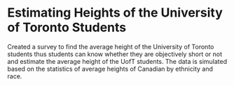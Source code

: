# Estimating Heights of the University of Toronto Students
Created a survey to find the average height of the University of Toronto students thus students can know whether they are objectively short or not and estimate the average height of the UofT students. The data is simulated based on the statistics of average heights of Canadian by ethnicity and race.
